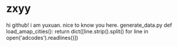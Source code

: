 # zxyy
hi github!
i am yuxuan.
nice to know you here.
generate_data.py
def load_amap_cities():
 return dict([line.strip().split() for line in open('adcodes').readlines()])
